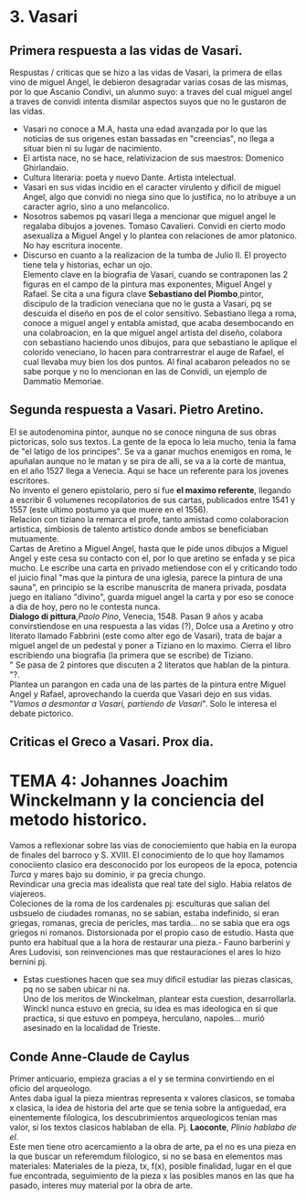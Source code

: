 [22, Octubre, 2024]:#
[Me he saltado casi los dos primeros meses de clase y practicas xD, vine a la presentacion na mes, me tengo que poner las pilas con esto]:#
# 3. Vasari
## Primera respuesta a las vidas de Vasari.
Respustas / criticas que se hizo a las vidas de Vasari, la primera de ellas vino de miguel Angel, le debieron desagradar varias cosas de las mismas, por lo que Ascanio Condivi, un alunmo suyo: a traves del cual miguel angel a traves de convidi intenta dismilar aspectos suyos que no le gustaron de las vidas.  
- Vasari no conoce a M.A, hasta una edad avanzada por lo que las noticias de sus origenes estan bassadas en "creencias", no llega a situar bien ni su lugar de nacimiento.  
- El artista nace, no se hace, relativizacion de sus maestros: Domenico Ghirlandaio.  
- Cultura literaria: poeta y nuevo Dante. Artista intelectual.  
- Vasari en sus vidas incidio en el caracter virulento y dificil de miguel Angel, algo que convidi no niega sino que lo justifica, no lo atribuye a un caracter agrio, sino a uno melancolico.  
- Nosotros sabemos pq vasari llega a mencionar que miguel angel le regalaba dibujos a jovenes. Tomaso Cavalieri. Convidi en cierto modo asexualiza a Miguel Angel y lo plantea con relaciones de amor platonico. No hay escritura inocente.  
- Discurso en cuanto a la realizacion de la tumba de Julio II. El proyecto tiene tela y historias, echar un ojo.  
Elemento clave en la biografia de Vasari, cuando se contraponen las 2 figuras en el campo de la pintura mas exponentes, Miguel Angel y Rafael. Se cita a una figura clave **Sebastiano del Piombo**,pintor, discipulo de la tradicion veneciana que no le gusta a Vasari, pq se descuida el diseño en pos de el color sensitivo. Sebastiano llega a roma, conoce a miguel angel y entabla amistad, que acaba desembocando en una colabroacion, en la que miguel angel artista del diseño, colabora con sebastiano haciendo unos dibujos, para que sebastiano le aplique el colorido veneciano, lo hacen para contrarrestrar el auge de Rafael, el cual llevaba muy bien los dos puntos. Al final acabaron peleados no se sabe porque y no lo mencionan en las de Convidi, un ejemplo de Dammatio Memoriae.  
## Segunda respuesta a Vasari. Pietro Aretino.
El se autodenomina pintor, aunque no se conoce ninguna de sus obras pictoricas, solo sus textos. La gente de la epoca lo leia mucho, tenia la fama de "el latigo de los principes". Se va a ganar muchos enemigos en roma, le apuñalan aunque no le matan y se pira de alli, se va a la corte de mantua, en el año 1527 llega a Venecia. Aqui se hace un referente para los jovenes escritores.  
No invento el genero epistolario, pero si fue **el maximo referente**, llegando a escribir 6 volumenes recopilatorios de sus cartas, publicados entre 1541 y 1557 (este ultimo postumo ya que muere en el 1556).  
Relacion con tiziano la remarca el profe, tanto amistad como colaboracion artistica, simbiosis de talento artistico donde ambos se beneficiaban mutuamente.  
Cartas de Aretino a Miguel Angel, hasta que le pide unos dibujos a Miguel Angel y este cesa su contacto con el, por lo que aretino se enfada y se pica mucho. Le escribe una carta en privado metiendose con el y criticando todo el juicio final "mas que la pintura de una iglesia, parece la pintura de una sauna", en principio se la escribe manuscrita de manera privada, posdata juego en italiano "divino", guarda miguel angel la carta y por eso se conoce a dia de hoy, pero no le contesta nunca.  
**Dialogo di pittura**,_Paolo Pino_, Venecia, 1548. Pasan 9 años y acaba convirstiendose en una respuesta a las vidas (?), Dolce usa a Aretino y otro literato llamado Fabbrini (este como alter ego de Vasari), trata de bajar a miguel angel de un pedestal y poner a Tiziano en lo maximo. Cierra el libro escribiendo una biografia (la primera que se escribe) de Tiziano.  
" Se pasa de 2 pintores que discuten a 2 literatos que hablan de la pintura. "?.  
Plantea un parangon en cada una de las partes de la pintura entre Miguel Angel y Rafael, aprovechando la cuerda que Vasari dejo en sus vidas. "_Vamos a desmontar a Vasari, partiendo de Vasari_". Solo le interesa el debate pictorico.  
## Criticas el Greco a Vasari. Prox dia.  
# TEMA 4: Johannes Joachim Winckelmann y la conciencia del metodo historico.  
Vamos a reflexionar sobre las vias de conociemiento que habia en la europa de finales del barroco y S. XVIII. El conocimiento de lo que hoy llamamos conociiento clasico era desconocido por los europeos de la epoca, potencia *Turca* y mares bajo su dominio, ir pa grecia chungo.  
Revindicar una grecia mas idealista que real tate del siglo. Habia relatos de viajereos.  
Coleciones de la roma de los cardenales pj: esculturas que salian del usbsuelo de ciudades romanas, no se sabian, estaba indefinido, si eran griegas, romanas, grecia de pericles, mas tardia... no se sabia que era ogs griegos ni romanos. Distorsionada por el propio caso de estudio. Hasta que punto era habitual que a la hora de restaurar una pieza.- Fauno barberini y Ares Ludovisi, son reinvenciones mas que restauraciones el ares lo hizo bernini pj.  
- Estas cuestiones hacen que sea muy dificil estudiar las piezas clasicas, pq no se saben ubicar ni na.  
Uno de los meritos de Winckelman, plantear esta cuestion, desarrollarla.  
Winckl nunca estuvo en grecia, su idea es mas ideologica en si que practica, si que estuvo en pompeya, herculano, napoles... murió asesinado en la localidad de Trieste.  
## Conde Anne-Claude de Caylus
Primer anticuario, empieza gracias a el y se termina convirtiendo en el oficio del arqueologo.  
Antes daba igual la pieza mientras representa x valores clasicos, se tomaba x clasica, la idea de historia del arte que se tenia sobre la antiguedad, era einentemente filologica, los descubrimientos arqueologicos tenian mas valor, si los textos clasicos hablaban de ella. Pj. **Laoconte**, *Plinio hablaba de el*.  
Este men tiene otro acercamiento a la obra de arte, pa el no es una pieza en la que buscar un referemdum filologico, si no se basa en elementos mas materiales: Materiales de la pieza, tx, f(x), posible finalidad, lugar en el que fue encontrada, seguimiento de la pieza x las posibles manos en las que ha pasado, interes muy material por la obra de arte. 